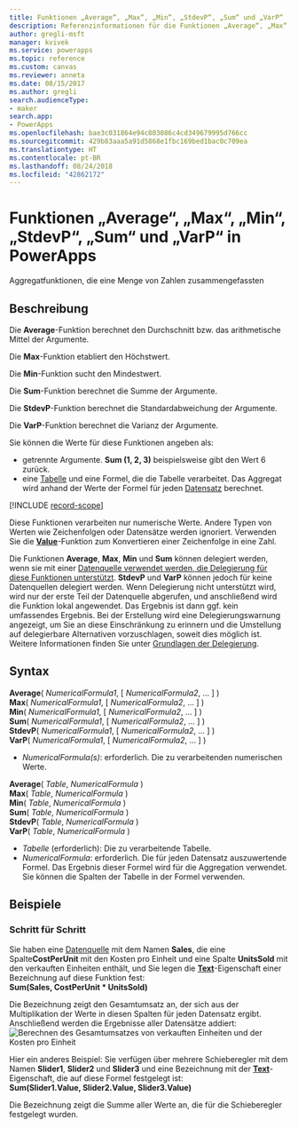 ```yaml
---
title: Funktionen „Average“, „Max“, „Min“, „StdevP“, „Sum“ und „VarP“ | Microsoft-Dokumentation
description: Referenzinformationen für die Funktionen „Average“, „Max“, „Min“, „StdevP“, „Sum“ und „VarP“ in PowerApps einschließlich Syntax und Beispielen
author: gregli-msft
manager: kvivek
ms.service: powerapps
ms.topic: reference
ms.custom: canvas
ms.reviewer: anneta
ms.date: 08/15/2017
ms.author: gregli
search.audienceType:
- maker
search.app:
- PowerApps
ms.openlocfilehash: bae3c031864e94c803086c4cd349679995d766cc
ms.sourcegitcommit: 429b83aaa5a91d5868e1fbc169bed1bac0c709ea
ms.translationtype: HT
ms.contentlocale: pt-BR
ms.lasthandoff: 08/24/2018
ms.locfileid: "42862172"
---
```

# <a name="average-max-min-stdevp-sum-and-varp-functions-in-powerapps"></a>Funktionen „Average“, „Max“, „Min“, „StdevP“, „Sum“ und „VarP“ in PowerApps
Aggregatfunktionen, die eine Menge von Zahlen zusammengefassten

## <a name="description"></a>Beschreibung
Die **Average**-Funktion berechnet den Durchschnitt bzw. das arithmetische Mittel der Argumente.

Die **Max**-Funktion etabliert den Höchstwert.

Die **Min**-Funktion sucht den Mindestwert.

Die **Sum**-Funktion berechnet die Summe der Argumente.

Die **StdevP**-Funktion berechnet die Standardabweichung der Argumente.

Die **VarP**-Funktion berechnet die Varianz der Argumente.

Sie können die Werte für diese Funktionen angeben als:

* getrennte Argumente. **Sum (1, 2, 3)** beispielsweise gibt den Wert 6 zurück.
* eine [Tabelle](../working-with-tables.md) und eine Formel, die die Tabelle verarbeitet.  Das Aggregat wird anhand der Werte der Formel für jeden [Datensatz](../working-with-tables.md#records) berechnet.  

[!INCLUDE [record-scope](../../../includes/record-scope.md)]

Diese Funktionen verarbeiten nur numerische Werte. Andere Typen von Werten wie Zeichenfolgen oder Datensätze werden ignoriert. Verwenden Sie die  **[Value](function-value.md)**-Funktion zum Konvertieren einer Zeichenfolge in eine Zahl.

Die Funktionen **Average**, **Max**, **Min** und **Sum** können delegiert werden, wenn sie mit einer [Datenquelle verwendet werden, die Delegierung für diese Funktionen unterstützt](../delegation-list.md).  **StdevP** und **VarP** können jedoch für keine Datenquellen delegiert werden.  Wenn Delegierung nicht unterstützt wird, wird nur der erste Teil der Datenquelle abgerufen, und anschließend wird die Funktion lokal angewendet.  Das Ergebnis ist dann ggf. kein umfassendes Ergebnis.  Bei der Erstellung wird eine Delegierungswarnung angezeigt, um Sie an diese Einschränkung zu erinnern und die Umstellung auf delegierbare Alternativen vorzuschlagen, soweit dies möglich ist. Weitere Informationen finden Sie unter [Grundlagen der Delegierung](../delegation-overview.md).

## <a name="syntax"></a>Syntax
**Average**( *NumericalFormula1*, [ *NumericalFormula2*, ... ] )<br>**Max**( *NumericalFormula1*, [ *NumericalFormula2*, ... ] )<br>**Min**( *NumericalFormula1*, [ *NumericalFormula2*, ... ] )<br>**Sum**( *NumericalFormula1*, [ *NumericalFormula2*, ... ] )<br>**StdevP**( *NumericalFormula1*, [ *NumericalFormula2*, ... ] )<br>**VarP**( *NumericalFormula1*, [ *NumericalFormula2*, ... ] )

* *NumericalFormula(s)*: erforderlich.  Die zu verarbeitenden numerischen Werte.

**Average**( *Table*, *NumericalFormula* )<br>**Max**( *Table*, *NumericalFormula* )<br>**Min**( *Table*, *NumericalFormula* )<br>**Sum**( *Table*, *NumericalFormula* )<br>**StdevP**( *Table*, *NumericalFormula* )<br>**VarP**( *Table*, *NumericalFormula* )

* *Tabelle* (erforderlich):  Die zu verarbeitende Tabelle.
* *NumericalFormula*: erforderlich. Die für jeden Datensatz auszuwertende Formel. Das Ergebnis dieser Formel wird für die Aggregation verwendet. Sie können die Spalten der Tabelle in der Formel verwenden.

## <a name="examples"></a>Beispiele
### <a name="step-by-step"></a>Schritt für Schritt
Sie haben eine [Datenquelle](../working-with-data-sources.md) mit dem Namen **Sales**, die eine Spalte**CostPerUnit** mit den Kosten pro Einheit und eine Spalte **UnitsSold** mit den verkauften Einheiten enthält, und Sie legen die **[Text](../controls/properties-core.md)**-Eigenschaft einer Bezeichnung auf diese Funktion fest:<br>
**Sum(Sales, CostPerUnit * UnitsSold)**

Die Bezeichnung zeigt den Gesamtumsatz an, der sich aus der Multiplikation der Werte in diesen Spalten für jeden Datensatz ergibt. Anschließend werden die Ergebnisse aller Datensätze addiert:<br>![Berechnen des Gesamtumsatzes von verkauften Einheiten und der Kosten pro Einheit](./media/function-aggregates/total-sales.png)

Hier ein anderes Beispiel: Sie verfügen über mehrere Schieberegler mit dem Namen **Slider1**, **Slider2** und **Slider3** und eine Bezeichnung mit der **[Text](../controls/properties-core.md)**-Eigenschaft, die auf diese Formel festgelegt ist:<br>
**Sum(Slider1.Value, Slider2.Value, Slider3.Value)**

Die Bezeichnung zeigt die Summe aller Werte an, die für die Schieberegler festgelegt wurden.

